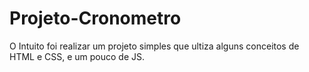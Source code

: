 # Projeto-Cronometro

O Intuito foi realizar um projeto simples que ultiza alguns conceitos de HTML e CSS, e um pouco de JS.

